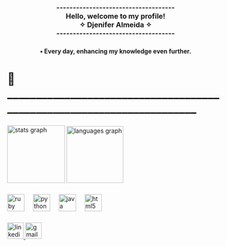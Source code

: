 <h3 align="center">------------------------------------<br>Hello, welcome to my profile! <br>        ✧ Djenifer Almeida ✧<br>------------------------------------</h3>

###

<h4 align="center">•  Every day, enhancing my knowledge even further.</h4>

###

<h1 align="left">🌠 ______________________________________________________________________</h1>

###

<div align="left">
  <img src="https://github-readme-stats.vercel.app/api?username=Djenifer-Almeida&hide_title=true&hide_rank=false&show_icons=true&include_all_commits=false&count_private=true&disable_animations=false&theme=discord_old_blurple&locale=en&hide_border=false&order=1" height="134" alt="stats graph"  />
  <img src="https://github-readme-stats.vercel.app/api/top-langs?username=Djenifer-Almeida&locale=en&hide_title=true&layout=compact&card_width=320&langs_count=9&theme=discord_old_blurple&hide_border=false&order=2" height="132" alt="languages graph"  />
</div>

###

<div align="left">
  <img src="https://img.shields.io/badge/Ruby-CC342D?logo=ruby&logoColor=white&style=for-the-badge" height="40" alt="ruby logo"  />
  <img width="12" />
  <img src="https://cdn.simpleicons.org/python/3776AB" height="40" alt="python logo"  />
  <img width="12" />
  <img src="https://cdn.jsdelivr.net/gh/devicons/devicon/icons/java/java-original.svg" height="40" alt="java logo"  />
  <img width="12" />
  <img src="https://cdn.simpleicons.org/html5/E34F26" height="40" alt="html5 logo"  />
</div>

###

<div align="left">
  <a href="https://www.linkedin.com/in/djenifer-de-souza-de-almeida-06b62828a/" target="_blank">
    <img src="https://img.shields.io/static/v1?message=LinkedIn&logo=linkedin&label=&color=ce8ee4&logoColor=white&labelColor=c7a6ce&style=for-the-badge" height="38" alt="linkedin logo"  />
  </a>
  <a href="djenifer.souza.almeida@gmail.com" target="_blank">
    <img src="https://img.shields.io/static/v1?message=Gmail&logo=gmail&label=&color=ce8ee4&logoColor=white&labelColor=c7a6ce&style=for-the-badge" height="38" alt="gmail logo"  />
  </a>
</div>

###
